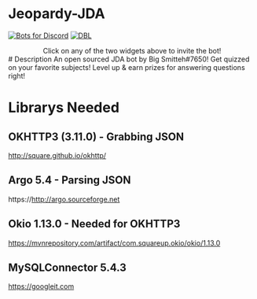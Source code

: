# Jeopardy-JDA
[![Bots for Discord](https://botsfordiscord.com/api/bot/507725259617599509/widget)](https://botsfordiscord.com/bots/507725259617599509)
[![DBL](https://discordbots.org/api/widget/507725259617599509.svg)](https://discordbots.org/bot/507725259617599509)
<center>Click on any of the two widgets above to invite the bot!</center>
# Description
An open sourced JDA bot by Big Smitteh#7650! Get quizzed on your favorite subjects! Level up & earn prizes for answering questions right!

# Librarys Needed
## OKHTTP3 (3.11.0) - Grabbing JSON
http://square.github.io/okhttp/
## Argo 5.4 - Parsing JSON
https://http://argo.sourceforge.net
## Okio 1.13.0 - Needed for OKHTTP3
https://mvnrepository.com/artifact/com.squareup.okio/okio/1.13.0
## MySQLConnector 5.4.3
https://googleit.com
